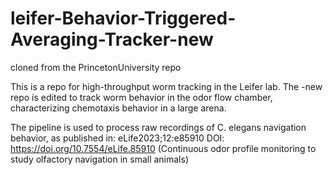 # leifer-Behavior-Triggered-Averaging-Tracker-new
cloned from the PrincetonUniversity repo

This is a repo for high-throughput worm tracking in the Leifer lab. The -new repo is edited to track worm behavior in the odor flow chamber, characterizing chemotaxis behavior in a large arena.

The pipeline is used to process raw recordings of C. elegans navigation behavior, as published in: eLife2023;12:e85910 DOI: https://doi.org/10.7554/eLife.85910 (Continuous odor profile monitoring to study olfactory navigation in small animals)
